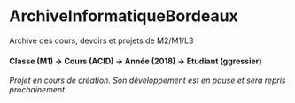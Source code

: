 # ArchiveInformatiqueBordeaux
Archive des cours, devoirs et projets de M2/M1/L3

#### Classe (M1) -> Cours (ACID) -> Année (2018) -> Etudiant (ggressier)

*Projet en cours de création. Son développement est en pause et sera repris prochainement*
